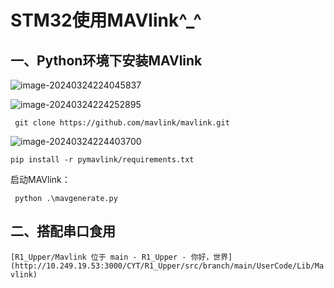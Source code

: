 # STM32使用MAVlink^_^

## 一、Python环境下安装MAVlink

![image-20240324224045837](Marvlink_assets\图片26.png)



![image-20240324224252895](Marvlink_assets\图片27.png)

` git clone https://github.com/mavlink/mavlink.git`

![image-20240324224403700](D:\Study_log\Mavlink\Marvlink_assets\图片28.png)

`pip install -r pymavlink/requirements.txt`

启动MAVlink：

` python .\mavgenerate.py`

## 二、搭配串口食用

`[R1_Upper/Mavlink 位于 main - R1_Upper - 你好，世界](http://10.249.19.53:3000/CYT/R1_Upper/src/branch/main/UserCode/Lib/Mavlink)`